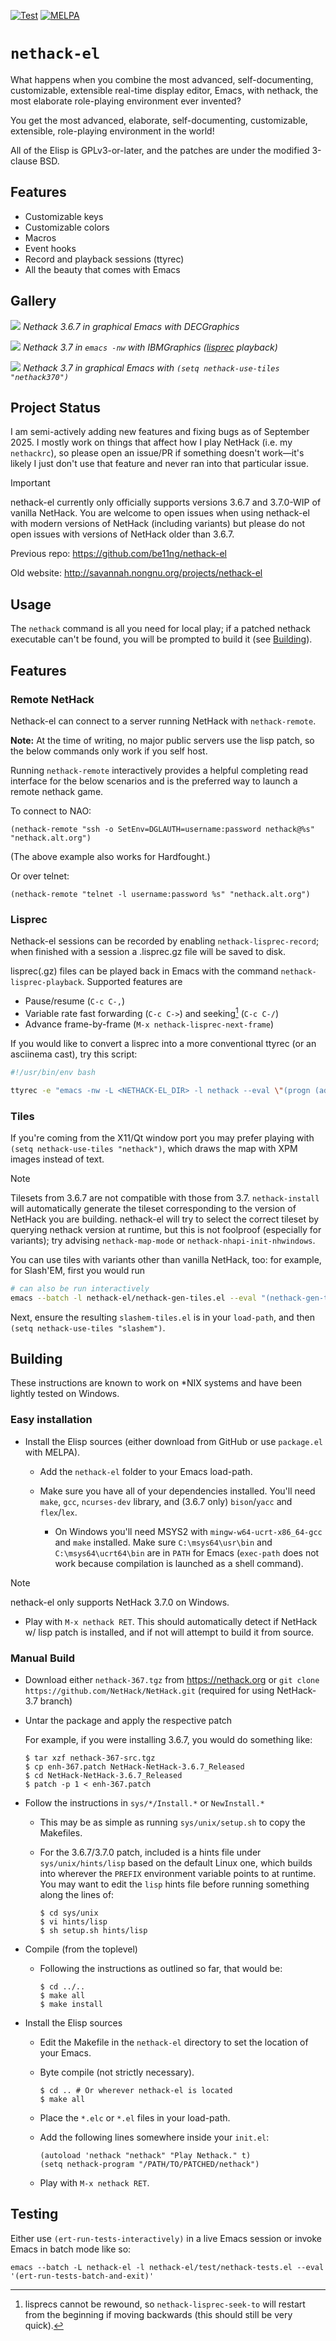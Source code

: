 [![Test](https://github.com/Feyorsh/nethack-el/actions/workflows/test.yml/badge.svg)](https://github.com/Feyorsh/nethack-el/actions/workflows/test.yml)
[![MELPA](https://melpa.org/packages/nethack-badge.svg)](https://melpa.org/#/nethack)

# `nethack-el`

What happens when you combine the most advanced, self-documenting, customizable,
extensible real-time display editor, Emacs, with nethack, the most elaborate
role-playing environment ever invented?

You get the most advanced, elaborate, self-documenting, customizable,
extensible, role-playing environment in the world!

All of the Elisp is GPLv3-or-later, and the patches are under the modified 3-clause BSD.

## Features

* Customizable keys
* Customizable colors
* Macros
* Event hooks
* Record and playback sessions (ttyrec)
* All the beauty that comes with Emacs

## Gallery

![](./images/graphical-367.png)
*Nethack 3.6.7 in graphical Emacs with DECGraphics*

<!-- generated with gif-screencast then `gifsicle --crop ... --scale ... --lossy 80 --colors 64 -O3 '#0-49'` -->
![](./images/terminal-37.gif)
*Nethack 3.7 in `emacs -nw` with IBMGraphics ([lisprec](Lisprec) playback)*

<!-- generated with asciinema then `agg in.cast --font-family "JetBrainsMono Nerd Font Mono" out.gif` -->
![](./images/tiles-37.gif)
*Nethack 3.7 in graphical Emacs with `(setq nethack-use-tiles "nethack370")`*

## Project Status
I am semi-actively adding new features and fixing bugs as of September 2025.
I mostly work on things that affect how I play NetHack (i.e. my `nethackrc`), so please open an issue/PR if something doesn't work—it's likely I just don't use that feature and never ran into that particular issue.

> [!IMPORTANT]
> nethack-el currently only officially supports versions 3.6.7 and 3.7.0-WIP of vanilla NetHack.
> You are welcome to open issues when using nethack-el with modern versions of NetHack (including variants) but please do not open issues with versions of NetHack older than 3.6.7.


Previous repo: <https://github.com/be11ng/nethack-el>

Old website: <http://savannah.nongnu.org/projects/nethack-el>

## Usage
The `nethack` command is all you need for local play; if a patched nethack executable can't be found, you will be prompted to build it (see [Building](Building)).

## Features

### Remote NetHack
Nethack-el can connect to a server running NetHack with `nethack-remote`.

**Note:** At the time of writing, no major public servers use the lisp patch, so the below commands only work if you self host.

Running `nethack-remote` interactively provides a helpful completing read interface for the below scenarios and is the preferred way to launch a remote nethack game.

To connect to NAO:
```elisp
(nethack-remote "ssh -o SetEnv=DGLAUTH=username:password nethack@%s" "nethack.alt.org")
```
(The above example also works for Hardfought.)

Or over telnet:
```elisp
(nethack-remote "telnet -l username:password %s" "nethack.alt.org")
```

### Lisprec
Nethack-el sessions can be recorded by enabling `nethack-lisprec-record`; when finished with a session a .lisprec.gz file will be saved to disk.

lisprec(.gz) files can be played back in Emacs with the command `nethack-lisprec-playback`.
Supported features are
- Pause/resume (`C-c C-,`)
- Variable rate fast forwarding (`C-c C->`) and seeking[^1] (`C-c C-/`)
- Advance frame-by-frame (`M-x nethack-lisprec-next-frame`)


If you would like to convert a lisprec into a more conventional ttyrec (or an asciinema cast), try this script:
```bash
#!/usr/bin/env bash

ttyrec -e "emacs -nw -L <NETHACK-EL_DIR> -l nethack --eval \"(progn (add-hook 'nethack-lisprec-playback-finished-hook #'kill-emacs) (nethack-lisprec-playback \\\"$1\\\"))\"" "$(basename ${1%%.lisprec*}).ttyrec"
```


[^1]: lisprecs cannot be rewound, so `nethack-lisprec-seek-to` will restart from the beginning if moving backwards (this should still be very quick).

### Tiles
If you're coming from the X11/Qt window port you may prefer playing with `(setq nethack-use-tiles "nethack")`, which draws the map with XPM images instead of text.

> [!NOTE]
> Tilesets from 3.6.7 are not compatible with those from 3.7.
> `nethack-install` will automatically generate the tileset corresponding to the version of NetHack you are building.
> nethack-el will try to select the correct tileset by querying nethack version at runtime, but this is not foolproof (especially for variants); try advising `nethack-map-mode` or `nethack-nhapi-init-nhwindows`.

You can use tiles with variants other than vanilla NetHack, too: for example, for Slash'EM, first you would run
```bash
# can also be run interactively
emacs --batch -l nethack-el/nethack-gen-tiles.el --eval "(nethack-gen-tiles \"<slashem-src-dir>\")"
```
Next, ensure the resulting `slashem-tiles.el` is in your `load-path`, and then `(setq nethack-use-tiles "slashem")`.

## Building

These instructions are known to work on \*NIX systems and have been lightly tested on Windows.

### Easy installation

* Install the Elisp sources (either download from GitHub or use `package.el` with MELPA).

  * Add the `nethack-el` folder to your Emacs load-path.

  * Make sure you have all of your dependencies installed.
    You'll need `make`, `gcc`, `ncurses-dev` library, and (3.6.7 only) `bison`/`yacc` and `flex`/`lex`.

    * On Windows you'll need MSYS2 with `mingw-w64-ucrt-x86_64-gcc` and `make` installed.
      Make sure `C:\msys64\usr\bin` and `C:\msys64\ucrt64\bin` are in `PATH` for Emacs (`exec-path` does not work because compilation is launched as a shell command).

> [!NOTE]
> nethack-el only supports NetHack 3.7.0 on Windows.

  * Play with `M-x nethack RET`. This should automatically detect if NetHack w/ lisp patch is installed, and if not will attempt to build it from source.

### Manual Build

* Download either `nethack-367.tgz` from <https://nethack.org> or `git clone https://github.com/NetHack/NetHack.git` (required for using NetHack-3.7 branch)

* Untar the package and apply the respective patch

  For example, if you were installing 3.6.7, you would do something like:

  ```
  $ tar xzf nethack-367-src.tgz
  $ cp enh-367.patch NetHack-NetHack-3.6.7_Released
  $ cd NetHack-NetHack-3.6.7_Released
  $ patch -p 1 < enh-367.patch
  ```

* Follow the instructions in `sys/*/Install.*` or `NewInstall.*`

  * This may be as simple as running `sys/unix/setup.sh` to copy the Makefiles.

  * For the 3.6.7/3.7.0 patch, included is a hints file under
    `sys/unix/hints/lisp` based on the default Linux one, which builds
    into wherever the `PREFIX` environment variable points to at runtime.  You
    may want to edit the `lisp` hints file before running something along
    the lines of:

    ```
    $ cd sys/unix
    $ vi hints/lisp
    $ sh setup.sh hints/lisp
    ```

* Compile (from the toplevel)

  * Following the instructions as outlined so far, that would be:

    ```
    $ cd ../..
    $ make all
    $ make install
    ```

* Install the Elisp sources

  * Edit the Makefile in the `nethack-el` directory to set the location of your
    Emacs.

  * Byte compile (not strictly necessary).

    ```
    $ cd .. # Or wherever nethack-el is located
    $ make all
    ```

  * Place the `*.elc` or `*.el` files in your load-path.

  * Add the following lines somewhere inside your `init.el`:

    ```elisp
    (autoload 'nethack "nethack" "Play Nethack." t)
    (setq nethack-program "/PATH/TO/PATCHED/nethack")
    ```

  * Play with `M-x nethack RET`.

## Testing
Either use `(ert-run-tests-interactively)` in a live Emacs session or invoke Emacs in batch mode like so:
```
emacs --batch -L nethack-el -l nethack-el/test/nethack-tests.el --eval '(ert-run-tests-batch-and-exit)'
```
